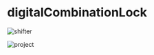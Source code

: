 # digitalCombinationLock


![shifter](https://github.com/goktuggenckaya/digitalCombinationLock/assets/78761093/14de0c55-f223-4003-9815-b24d69becb1b)

![project](https://github.com/goktuggenckaya/digitalCombinationLock/assets/78761093/6cc2b1f9-d16a-497e-8c66-7baa42580f8a)

